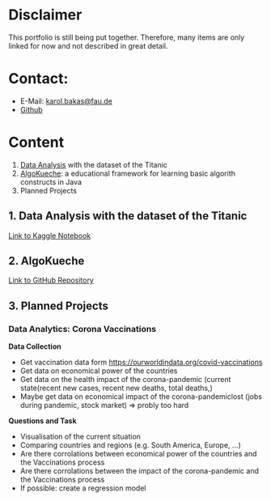 # Disclaimer
This portfolio is still being put together. Therefore, many items are only linked for now and not described in great detail.

# Contact: 
* E-Mail: karol.bakas@fau.de
* [Github](https://github.com/Idontker)

# Content
1. [Data Analysis](https://www.kaggle.com/athanassiosbakas/titanic-notebook-basic-analysis)
    with the dataset of the Titanic
2. [AlgoKueche](https://github.com/Idontker/AlgoKueche): a educational framework for learning basic algorith constructs in Java
3. Planned Projects


## 1. Data Analysis with the dataset of the Titanic
[Link to Kaggle Notebook](https://www.kaggle.com/athanassiosbakas/titanic-notebook-basic-analysis)
## 2. AlgoKueche
[Link to GitHub Repository](https://github.com/Idontker/AlgoKueche)
## 3. Planned Projects
### Data Analytics: Corona Vaccinations
**Data Collection**
* Get vaccination data form https://ourworldindata.org/covid-vaccinations
* Get data on economical power of the countries 
* Get data on the health impact of the corona-pandemic (current state(recent new cases, recent new deaths, total deaths,) 
* Maybe get data on economical impact of the corona-pandemiclost (jobs during pandemic, stock market) => probly too hard

**Questions and Task**
* Visualisation of the current situation
* Comparing countries and regions (e.g. South America, Europe, ...)
* Are there corrolations between economical power of the countries and the Vaccinations process
* Are there corrolations between the impact of the corona-pandemic and the Vaccinations process
* If possible: create a regression model 
